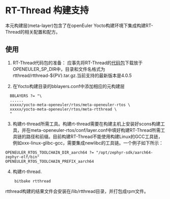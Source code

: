 # RT-Thread 构建支持

本元构建层(meta-layer)包含了在openEuler Yocto构建环境下集成构建RT-Thread的相关配置和配方。

## 使用

1. RT-Thread代码包的准备： 应事先将RT-Thread的[代码包](https://github.com/RT-Thread/rt-thread/archive/refs/tags/v4.0.5.tar.gz)下载放于OPENEULER_SP_DIR中，目录和文件名格式为rtthread/rtthread-${PV}.tar.gz.当前支持的最新版本是4.0.5

2. 在Yocto构建目录的bblayers.conf中添加相应的元构建层

```
  BBLAYERS ?= "\
  ......
  xxxxx/yocto-meta-openeuler/rtos/meta-openeuler-rtos \
  xxxxx/yocto-meta-openeuler/rtos/meta-rtthread \
  "
```

3. 构建rt-thread所需工具。构建rt-thread需要在构建主机上安装好scons构建工具，并在meta-openeuler-rtos/conf/layer.conf中填好构建RT-Thread所需工具链的路径和前缀。目前构建RT-Thread不能使用构建Linux的GCC工具链，例如xxx-linux-glibc-gcc，需要集成newlibc的工具链。一个例子如下所示：

```
OPENEULER_RTOS_TOOLCHAIN_DIR_aarch64 ?= "/opt/zephyr-sdk/aarch64-zephyr-elf/bin"
OPENEULER_RTOS_TOOLCHAIN_PREFIX_aarch64
```

4. 构建rt-thread.
```
    bitbake rtthread
```

rtthread构建的结果文件会安装在/lib/rtthread目录，并打包成rpm文件。